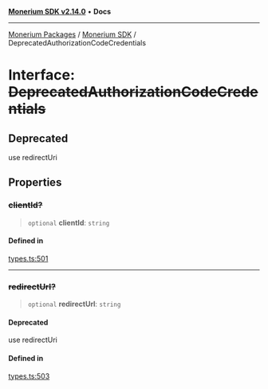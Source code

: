 [**Monerium SDK v2.14.0**](../Packages.md) • **Docs**

***

[Monerium Packages](../../Packages.md) / [Monerium SDK](../Monerium%20SDK.md) / DeprecatedAuthorizationCodeCredentials

# Interface: ~~DeprecatedAuthorizationCodeCredentials~~

## Deprecated

use redirectUri

## Properties

### ~~clientId?~~

> `optional` **clientId**: `string`

#### Defined in

[types.ts:501](https://github.com/monerium/js-monorepo/blob/ffeefd2a9bccc0d18acecd9390a7bfced5720c17/packages/sdk/src/types.ts#L501)

***

### ~~redirectUrl?~~

> `optional` **redirectUrl**: `string`

#### Deprecated

use redirectUri

#### Defined in

[types.ts:503](https://github.com/monerium/js-monorepo/blob/ffeefd2a9bccc0d18acecd9390a7bfced5720c17/packages/sdk/src/types.ts#L503)
